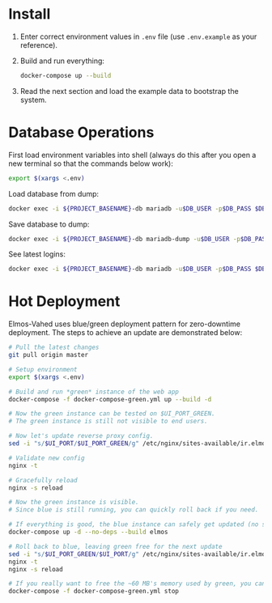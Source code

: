 # Install

1. Enter correct environment values in `.env` file (use `.env.example` as your reference).

2. Build and run everything:

    ```bash
    docker-compose up --build
    ```

3. Read the next section and load the example data to bootstrap the system.

# Database Operations

First load environment variables into shell (always do this after you open a new terminal so that the commands below work):

```bash
export $(xargs <.env)
```

Load database from dump:

```bash
docker exec -i ${PROJECT_BASENAME}-db mariadb -u$DB_USER -p$DB_PASS $DB_DATABASE < example-data.sql
```

Save database to dump:

```bash
docker exec -i ${PROJECT_BASENAME}-db mariadb-dump -u$DB_USER -p$DB_PASS $DB_DATABASE > ${PROJECT_BASENAME}-db_$(date +%Y-%b-%d_%H-%M_%z).sql
```

See latest logins:

```bash
docker exec -i ${PROJECT_BASENAME}-db mariadb -u$DB_USER -p$DB_PASS $DB_DATABASE -e "SELECT last_access, id, department_id, gender, email FROM users ORDER BY last_access DESC LIMIT 16"
```

# Hot Deployment
Elmos-Vahed uses blue/green deployment pattern for zero-downtime deployment. The steps to achieve an update are demonstrated below:

```bash
# Pull the latest changes
git pull origin master

# Setup environment
export $(xargs <.env)

# Build and run *green* instance of the web app
docker-compose -f docker-compose-green.yml up --build -d

# Now the green instance can be tested on $UI_PORT_GREEN.
# The green instance is still not visible to end users.

# Now let's update reverse proxy config.
sed -i "s/$UI_PORT/$UI_PORT_GREEN/g" /etc/nginx/sites-available/ir.elmos-vahed

# Validate new config
nginx -t

# Gracefully reload
nginx -s reload

# Now the green instance is visible.
# Since blue is still running, you can quickly roll back if you need.

# If everything is good, the blue instance can safely get updated (no suffix for blue)
docker-compose up -d --no-deps --build elmos

# Roll back to blue, leaving green free for the next update
sed -i "s/$UI_PORT_GREEN/$UI_PORT/g" /etc/nginx/sites-available/ir.elmos-vahed
nginx -t
nginx -s reload

# If you really want to free the ~60 MB's memory used by green, you can do it:
docker-compose -f docker-compose-green.yml stop
```
